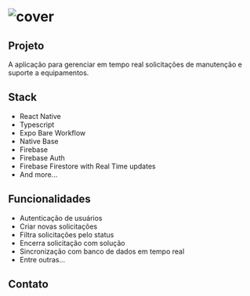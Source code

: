 # ![cover](.github/cover.gif?style=flat)


## Projeto
A aplicação para gerenciar em tempo real solicitações de manutenção e suporte a equipamentos.


## Stack

- React Native
- Typescript
- Expo Bare Workflow
- Native Base
- Firebase
- Firebase Auth
- Firebase Firestore with Real Time updates
- And more...


## Funcionalidades

- Autenticação de usuários
- Criar novas solicitações
- Filtra solicitações pelo status
- Encerra solicitação com solução
- Sincronização com banco de dados em tempo real
- Entre outras...

## Contato 

